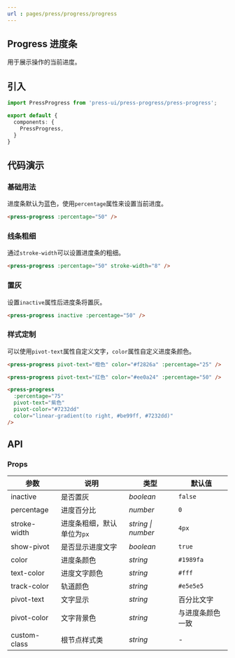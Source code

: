 ```yaml
---
url : pages/press/progress/progress
---
```


## Progress 进度条

用于展示操作的当前进度。


## 引入

```ts
import PressProgress from 'press-ui/press-progress/press-progress';

export default {
  components: {
    PressProgress,
  }
}
```

## 代码演示

### 基础用法

进度条默认为蓝色，使用`percentage`属性来设置当前进度。

```html
<press-progress :percentage="50" />
```

### 线条粗细

通过`stroke-width`可以设置进度条的粗细。

```html
<press-progress :percentage="50" stroke-width="8" />
```

### 置灰

设置`inactive`属性后进度条将置灰。

```html
<press-progress inactive :percentage="50" />
```

### 样式定制

可以使用`pivot-text`属性自定义文字，`color`属性自定义进度条颜色。

```html
<press-progress pivot-text="橙色" color="#f2826a" :percentage="25" />

<press-progress pivot-text="红色" color="#ee0a24" :percentage="50" />

<press-progress
  :percentage="75"
  pivot-text="紫色"
  pivot-color="#7232dd"
  color="linear-gradient(to right, #be99ff, #7232dd)"
/>
```

## API

### Props

| 参数         | 说明                       | 类型               | 默认值           |
| ------------ | -------------------------- | ------------------ | ---------------- |
| inactive     | 是否置灰                   | _boolean_          | `false`          |
| percentage   | 进度百分比                 | _number_           | `0`              |
| stroke-width | 进度条粗细，默认单位为`px` | _string \| number_ | `4px`            |
| show-pivot   | 是否显示进度文字           | _boolean_          | `true`           |
| color        | 进度条颜色                 | _string_           | `#1989fa`        |
| text-color   | 进度文字颜色               | _string_           | `#fff`           |
| track-color  | 轨道颜色                   | _string_           | `#e5e5e5`        |
| pivot-text   | 文字显示                   | _string_           | 百分比文字       |
| pivot-color  | 文字背景色                 | _string_           | 与进度条颜色一致 |
| custom-class | 根节点样式类               | _string_           | -                |


